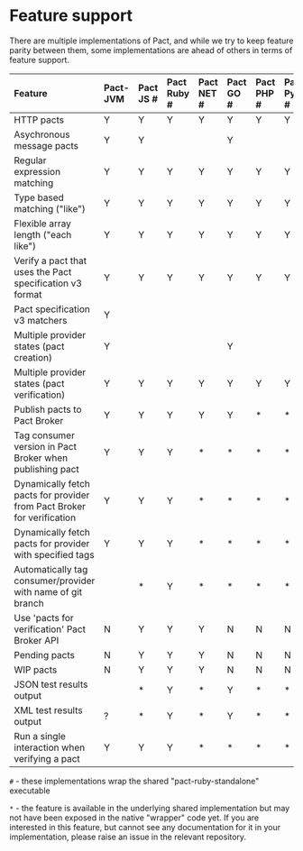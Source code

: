 # Feature support

There are multiple implementations of Pact, and while we try to keep feature parity between them, some implementations are ahead of others in terms of feature support.

| Feature | Pact-JVM | Pact JS \# | Pact Ruby \# | Pact NET \# | Pact GO \# | Pact PHP \# | Pact Python \# | Pact Swift \# | Pactman | Scala Pact |
| :--- | :--- | :--- | :--- | :--- | :--- | :--- | :--- | :--- | :--- | :--- |
| HTTP pacts | Y | Y | Y | Y | Y | Y | Y | Y | Y | Y |
| Asychronous message pacts | Y | Y |  |  | Y |  |  |  | ? |  |
| Regular expression matching | Y | Y | Y | Y | Y | Y | Y | Y | Y | Y |
| Type based matching \("like"\) | Y | Y | Y | Y | Y | Y | Y | Y | Y | Y |
| Flexible array length \("each like"\) | Y | Y | Y | Y | Y | Y | Y | Y | Y | Y |
| Verify a pact that uses the Pact specification v3 format | Y | Y | Y | Y | Y | Y | Y | Y | Y | ? |
| Pact specification v3 matchers | Y |  |  |  |  |  |  |  | Y | ? |
| Multiple provider states \(pact creation\) | Y |  |  |  | Y |  |  |  | ? | ? |
| Multiple provider states \(pact verification\) | Y | Y | Y | Y | Y | Y | Y | Y | ? | ? |
| Publish pacts to Pact Broker | Y | Y | Y | Y | Y | \* | \* | \* | Y | ? |
| Tag consumer version in Pact Broker when publishing pact | Y | Y | Y | \* | \* | \* | \* | \* | ? | ? |
| Dynamically fetch pacts for provider from Pact Broker for verification | Y | Y | Y | \* | \* | \* | \* | \* | Y | ? |
| Dynamically fetch pacts for provider with specified tags | Y | Y | Y | \* | \* | \* | \* | \* | ? | ? |
| Automatically tag consumer/provider with name of git branch |  | \* | Y | \* | \* | \* | \* | \* |  |  |
| Use 'pacts for verification' Pact Broker API | N | Y | Y | Y | N | N | N | N | N | N |
| Pending pacts                                | N | Y | Y | Y | N | N | N | N | N | N |
| WIP pacts                                    | N | Y | Y | Y | N | N | N | N | N | N |
| JSON test results output |  | \* | Y | \* | Y | \* | \* | \* |  |  |
| XML test results output | ? | \* | Y | \* | Y | \* | \* | \* |  |  |
| Run a single interaction when verifying a pact | Y | Y | Y | \* | \* | \* | \* | \* | ? | ? |

`#` - these implementations wrap the shared "pact-ruby-standalone" executable

`*` - the feature is available in the underlying shared implementation but may not have been exposed in the native "wrapper" code yet. If you are interested in this feature, but cannot see any documentation for it in your implementation, please raise an issue in the relevant repository.

